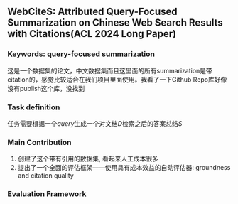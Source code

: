 ## WebCiteS: Attributed Query-Focused Summarization on Chinese Web Search Results with Citations(ACL 2024 Long Paper)


### Keywords: query-focused summarization

这是一个数据集的论文，中文数据集而且这里面的所有summarization是带citation的，感觉比较适合在我们项目里面使用。我看了一下Github Repo库好像没有publish这个库，没找到

### Task definition

任务需要根据一个$query$生成一个对文档$D$检索之后的答案总结$S$


### Main Contribution

1. 创建了这个带有引用的数据集, 看起来人工成本很多
2. 提出了一个全面的评估框架——使用具有成本效益的自动评估器: groundness and citation quality



### Evaluation Framework

